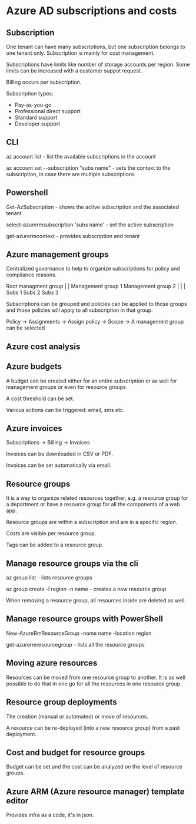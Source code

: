 # Azure AD subscriptions and costs

## Subscription

One tenant can have many subscriptions, but one subscription belongs to one tenant only. 
Subscription is mainly for cost management.

Subscriptions have limits like number of storage accounts per region. Some limits can be increased with a customer
suppot request.

Billing occurs per subscription.

Subscription types:

- Pay-as-you-go
- Professional direct support
- Standard support
- Developer support

## CLI

az account list - list the available subscriptions in the account

az account set --subscription "subs name" - sets the context to the subscription, in case there are 
multiple subscriptions

## Powershell

Get-AzSubscription - shows the active subscription and the associated tenant

select-azurermsubscription 'subs name' - set the active subscription

get-azurermcontext - provides subscription and tenant


## Azure management groups

Centralized governance to help to organize subscriptions for policy and compliance reasons.

Root managment group
   |                               |
Management group 1           Management group 2
  |              |                 |
Subs 1       Subs 2           Subs 3


Subscriptions can be grouped and policies can be applied to those groups and those policies will apply to all 
subscription in that group.

Policy -> Assignments -> Assign policy -> Scope -> A management group can be selected

## Azure cost analysis


## Azure budgets

A budget can be created either for an entire subscription or as well for management groups or even for resource groups.

A cost threshold can be set.

Various actions can be triggered: email, sms etc.

## Azure invoices

Subscriptions -> Billing -> Invoices

Invoices can be downloaded in CSV or PDF.

Invoices can be set automatically via email.

## Resource groups

It is a way to organize related resources together, e.g. a resource group for a department or have a resource group for all the components of a web app.

Resource groups are within a subscription and are in a specific region.

Costs are visible per resource group.

Tags can be added to a resource group.

## Manage resource groups via the cli

az group list - lists resource groups

az group create -l region -n name - creates a new resource group

When removing a resource group, all resources inside are deleted as well.

## Manage resource groups with PowerShell

New-AzureRmResourceGroup -name name -location region

get-azurermresourcegroup - lists all the resource groups


## Moving azure resources

Resources can be moved from one resource group to another. It is as well possible to do that in one go for all the resources in one resource group.

## Resource group deployments

The creation (manual or automated) or move of resources.

A resource can be re-deployed (into a new resource group) from a past deployment.
 
## Cost and budget for resource groups

Budget can be set and the cost can be analyzed on the level of resource groups.

## Azure ARM (Azure resource manager) template editor

Provides infra as a code, it's in json.